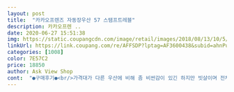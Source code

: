 ```yaml
---
layout: post 
title:  "카카오프렌즈 자동장우산 57 스탬프트레블" 
description: 카카오프렌 ..
date: 2020-06-27 15:51:38 
img: https://static.coupangcdn.com/image/retail/images/2018/08/13/10/5/dfdb1aa1-aa8b-41bb-b7d4-3768796aedb0.jpg 
linkUrl: https://link.coupang.com/re/AFFSDP?lptag=AF3600438&subid=ahnPublicAsk&pageKey=121843518&itemId=362139223&vendorItemId=3880726236&traceid=V0-113-8fb200dc25563143 
categories: [1008] 
color: 7E57C2 
price: 18850 
author: Ask View Shop 
cont:  "●구매후기●<br/>가격대가 다른 우산에 비해 좀 비싼감이 있긴 하지만 빗살이며 전체적으로 튼튼해서 주문했어요.<br/><br/>계속 키티 우산만 들려 보냈는데 어느날 부턴가 자기 혼자 아기처럼 그런거 들고온다고 해서<br/>비가 많이 올때는 쫌 젖을수도 있음<br/>비록 6학년이 쓸려고 구입했지만  키가 작아서 괜찮은거 같다<br/>색깔은 예쁘고  크기는 초5학년  까지 적당한거 같다<br/>어쨌든 중학생 용은 아닌것 같다<br/>우산살이라고 해야되나? 그거 가 많아서 무진장 튼튼한거 같다<br/>제가 생각이 짧았구나 싶어 급하게 알아보고 주문했어요.<br/><br/>초등3학년에 들기에는 좀 무게감이 있는거 같아요 제가 당분간은 써야할듯해요<br/>초등학생 1학년을 위해 신청했어요.<br/><br/>" 
---
```

